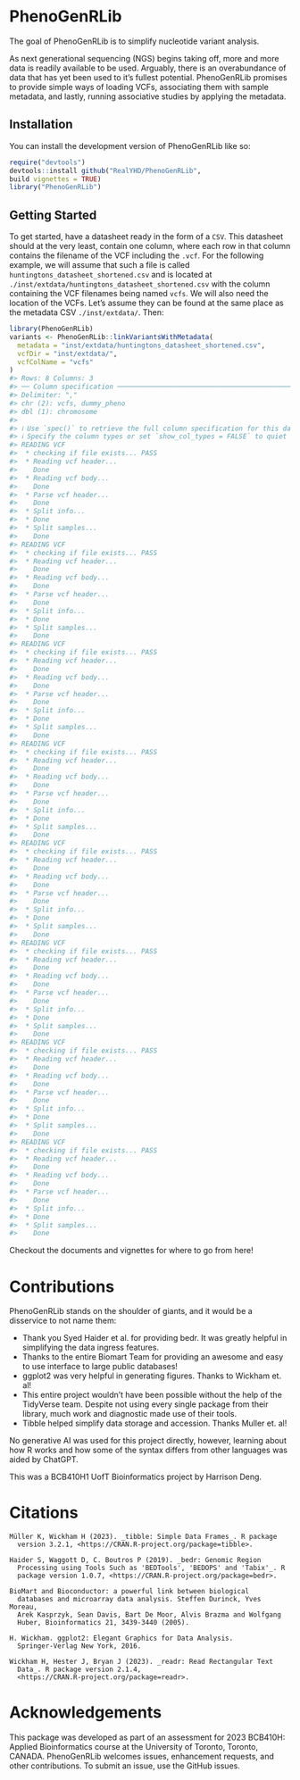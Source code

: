 
<!-- README.md is generated from README.Rmd. Please edit that file -->

# PhenoGenRLib

<!-- badges: start -->
<!-- badges: end -->

The goal of PhenoGenRLib is to simplify nucleotide variant analysis.

As next generational sequencing (NGS) begins taking off, more and more
data is readily available to be used. Arguably, there is an
overabundance of data that has yet been used to it’s fullest potential.
PhenoGenRLib promises to provide simple ways of loading VCFs,
associating them with sample metadata, and lastly, running associative
studies by applying the metadata.

## Installation

You can install the development version of PhenoGenRLib like so:

``` r
require("devtools")
devtools::install github("RealYHD/PhenoGenRLib",
build vignettes = TRUE)
library("PhenoGenRLib")
```

## Getting Started

To get started, have a datasheet ready in the form of a `CSV`. This
datasheet should at the very least, contain one column, where each row
in that column contains the filename of the VCF including the `.vcf`.
For the following example, we will assume that such a file is called
`huntingtons_datasheet_shortened.csv` and is located at
`./inst/extdata/huntingtons_datasheet_shortened.csv` with the column
containing the VCF filenames being named `vcfs`. We will also need the
location of the VCFs. Let’s assume they can be found at the same place
as the metadata CSV `./inst/extdata/`. Then:

``` r
library(PhenoGenRLib)
variants <- PhenoGenRLib::linkVariantsWithMetadata(
  metadata = "inst/extdata/huntingtons_datasheet_shortened.csv",
  vcfDir = "inst/extdata/",
  vcfColName = "vcfs"
)
#> Rows: 8 Columns: 3
#> ── Column specification ────────────────────────────────────────────────────────
#> Delimiter: ","
#> chr (2): vcfs, dummy_pheno
#> dbl (1): chromosome
#> 
#> ℹ Use `spec()` to retrieve the full column specification for this data.
#> ℹ Specify the column types or set `show_col_types = FALSE` to quiet this message.
#> READING VCF
#>  * checking if file exists... PASS
#>  * Reading vcf header...
#>    Done
#>  * Reading vcf body...
#>    Done
#>  * Parse vcf header...
#>    Done
#>  * Split info...
#>  * Done
#>  * Split samples...
#>    Done
#> READING VCF
#>  * checking if file exists... PASS
#>  * Reading vcf header...
#>    Done
#>  * Reading vcf body...
#>    Done
#>  * Parse vcf header...
#>    Done
#>  * Split info...
#>  * Done
#>  * Split samples...
#>    Done
#> READING VCF
#>  * checking if file exists... PASS
#>  * Reading vcf header...
#>    Done
#>  * Reading vcf body...
#>    Done
#>  * Parse vcf header...
#>    Done
#>  * Split info...
#>  * Done
#>  * Split samples...
#>    Done
#> READING VCF
#>  * checking if file exists... PASS
#>  * Reading vcf header...
#>    Done
#>  * Reading vcf body...
#>    Done
#>  * Parse vcf header...
#>    Done
#>  * Split info...
#>  * Done
#>  * Split samples...
#>    Done
#> READING VCF
#>  * checking if file exists... PASS
#>  * Reading vcf header...
#>    Done
#>  * Reading vcf body...
#>    Done
#>  * Parse vcf header...
#>    Done
#>  * Split info...
#>  * Done
#>  * Split samples...
#>    Done
#> READING VCF
#>  * checking if file exists... PASS
#>  * Reading vcf header...
#>    Done
#>  * Reading vcf body...
#>    Done
#>  * Parse vcf header...
#>    Done
#>  * Split info...
#>  * Done
#>  * Split samples...
#>    Done
#> READING VCF
#>  * checking if file exists... PASS
#>  * Reading vcf header...
#>    Done
#>  * Reading vcf body...
#>    Done
#>  * Parse vcf header...
#>    Done
#>  * Split info...
#>  * Done
#>  * Split samples...
#>    Done
#> READING VCF
#>  * checking if file exists... PASS
#>  * Reading vcf header...
#>    Done
#>  * Reading vcf body...
#>    Done
#>  * Parse vcf header...
#>    Done
#>  * Split info...
#>  * Done
#>  * Split samples...
#>    Done
```

Checkout the documents and vignettes for where to go from here!

# Contributions

PhenoGenRLib stands on the shoulder of giants, and it would be a
disservice to not name them:

- Thank you Syed Haider et al. for providing bedr. It was greatly
  helpful in simplifying the data ingress features.
- Thanks to the entire Biomart Team for providing an awesome and easy to
  use interface to large public databases!
- ggplot2 was very helpful in generating figures. Thanks to Wickham et.
  al!
- This entire project wouldn’t have been possible without the help of
  the TidyVerse team. Despite not using every single package from their
  library, much work and diagnostic made use of their tools.
- Tibble helped simplify data storage and accession. Thanks Muller et.
  al!

No generative AI was used for this project directly, however, learning
about how R works and how some of the syntax differs from other
languages was aided by ChatGPT.

This was a BCB410H1 UofT Bioinformatics project by Harrison Deng.

# Citations

    Müller K, Wickham H (2023). _tibble: Simple Data Frames_. R package
      version 3.2.1, <https://CRAN.R-project.org/package=tibble>.

    Haider S, Waggott D, C. Boutros P (2019). _bedr: Genomic Region
      Processing using Tools Such as 'BEDTools', 'BEDOPS' and 'Tabix'_. R
      package version 1.0.7, <https://CRAN.R-project.org/package=bedr>.

    BioMart and Bioconductor: a powerful link between biological
      databases and microarray data analysis. Steffen Durinck, Yves Moreau,
      Arek Kasprzyk, Sean Davis, Bart De Moor, Alvis Brazma and Wolfgang
      Huber, Bioinformatics 21, 3439-3440 (2005).

    H. Wickham. ggplot2: Elegant Graphics for Data Analysis.
      Springer-Verlag New York, 2016.

    Wickham H, Hester J, Bryan J (2023). _readr: Read Rectangular Text
      Data_. R package version 2.1.4,
      <https://CRAN.R-project.org/package=readr>.

# Acknowledgements

This package was developed as part of an assessment for 2023 BCB410H:
Applied Bioinformatics course at the University of Toronto, Toronto,
CANADA. PhenoGenRLib welcomes issues, enhancement requests, and other
contributions. To submit an issue, use the GitHub issues.
